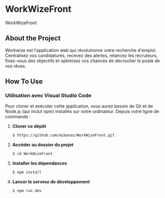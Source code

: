 # WorkWizeFront
WorkWizeFront

## About the Project
Workwize est l'application web qui révolutionne votre recherche d'emploi. Centralisez vos candidatures, recevez des alertes, relancez les recruteurs, fixez-vous des objectifs et optimisez vos chances de décrocher le poste de vos rêves.

## How To Use

### Utilisation avec Visual Studio Code
Pour cloner et exécuter cette application, vous aurez besoin de Git et de Node.js (qui inclut npm) installés sur votre ordinateur. Depuis votre ligne de commande :


1. **Cloner ce dépôt**
   ```sh
   $ https://github.com/mibanas/WorkWizeFront.git
   ```

2. **Accéder au dossier du projet**
   ```sh
   $ cd WorkWizeFront
   ```

3. **Installer les dépendances**
   ```sh
   $ npm install
   ```

4. **Lancer le serveur de développement**
   ```sh
   $ npm run dev
   ```




